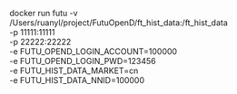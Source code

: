 docker run futu -v /Users/ruanyl/project/FutuOpenD/ft_hist_data:/ft_hist_data \
-p 11111:11111 \
-p 22222:22222 \
-e FUTU_OPEND_LOGIN_ACCOUNT=100000 \
-e FUTU_OPEND_LOGIN_PWD=123456 \
-e FUTU_HIST_DATA_MARKET=cn \
-e FUTU_HIST_DATA_NNID=100000
